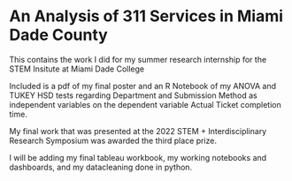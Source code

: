 # An Analysis of 311 Services in Miami Dade County

This contains the work I did for my summer research internship for the STEM Insitute at Miami Dade College

Included is a pdf of my final poster and an R Notebook of my ANOVA and TUKEY HSD tests regarding Department and Submission Method as independent variables on the dependent variable Actual Ticket completion time.

My final work that was presented at the 2022 STEM + Interdisciplinary Research Symposium was awarded the third place prize.

I will be adding my final tableau workbook, my working notebooks and dashboards, and my datacleaning done in python.
